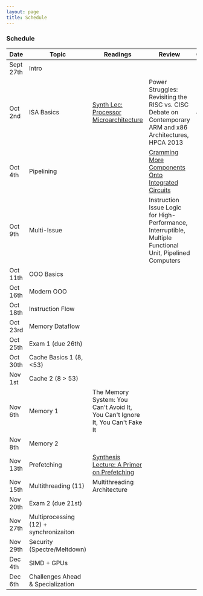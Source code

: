 ```yaml
---
layout: page
title: Schedule
---
```


### Schedule

| Date      | Topic                                  | Readings                                                                      | Review                                                                                                     | Commit |
|-----------|----------------------------------------|-------------------------------------------------------------------------------|------------------------------------------------------------------------------------------------------------|--------|
| Sept 27th | Intro                                  |                                                                               |                                                                                                            |        |
| Oct 2nd   | ISA Basics                             | [Synth Lec: Processor Microarchitecture][synth-proc-micro]                    | Power Struggles: Revisiting the RISC vs. CISC Debate on Contemporary ARM and x86 Architectures, HPCA 2013  | &larr  |
| Oct 4th   | Pipelining                             |                                                                               | [Cramming More Components Onto Integrated Circuits][moore65]                                               |        |
| Oct 9th   | Multi-Issue                            |                                                                               | Instruction Issue Logic for High-Performance, Interruptible, Multiple Functional Unit, Pipelined Computers |        |
| Oct 11th  | OOO Basics                             |                                                                               |                                                                                                            |        |
| Oct 16th  | Modern OOO                             |                                                                               |                                                                                                            |        |
| Oct 18th  | Instruction Flow                       |                                                                               |                                                                                                            |        |
| Oct 23rd  | Memory Dataflow                        |                                                                               |                                                                                                            |        |
| Oct 25th  | Exam 1 (due 26th)                      |                                                                               |                                                                                                            |        |
| Oct 30th  | Cache Basics 1  (8, <53)               |                                                                               |                                                                                                            |        |
| Nov 1st   | Cache 2  (8 > 53)                      |                                                                               |                                                                                                            |        |
| Nov 6th   | Memory 1                               | The Memory System: You Can't Avoid It, You Can't Ignore It, You Can't Fake It |                                                                                                            |        |
| Nov 8th   | Memory 2                               |                                                                               |                                                                                                            |        |
| Nov 13th  | Prefetching                            | [Synthesis Lecture: A Primer on Prefetching][synth-prefetch]                  |                                                                                                            |        |
| Nov 15th  | Multithreading (11)                    | Multithreading Architecture                                                   |                                                                                                            |        |
| Nov 20th  | Exam 2 (due 21st)                      |                                                                               |                                                                                                            |        |
| Nov 27th  | Multiprocessing (12) + synchronizaiton |                                                                               |                                                                                                            |        |
| Nov 29th  | Security (Spectre/Meltdown)            |                                                                               |                                                                                                            |        |
| Dec 4th   | SIMD + GPUs                            |                                                                               |                                                                                                            |        |
| Dec 6th   | Challenges Ahead & Specialization      |                                                                               |                                                                                                            |        |



[synth-proc-micro]: https://www.morganclaypool.com/doi/pdf/10.2200/S00309ED1V01Y201011CAC012
[synth-prefetch]: https://www.morganclaypool.com/doi/pdf/10.2200/S00581ED1V01Y201405CAC028
[moore65]: https://www.cs.utexas.edu/~fussell/courses/cs352h/papers/moore.pdf
